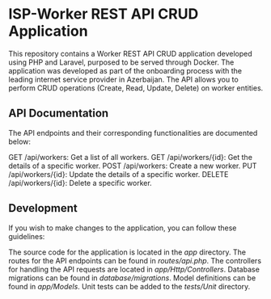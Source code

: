 # ISP-Worker REST API CRUD Application
This repository contains a Worker REST API CRUD application developed using PHP and Laravel, purposed to be served through Docker. The application was developed as part of the onboarding process with the leading internet service provider in Azerbaijan. The API allows you to perform CRUD operations (Create, Read, Update, Delete) on worker entities.

## API Documentation

The API endpoints and their corresponding functionalities are documented below:

GET /api/workers: Get a list of all workers.
GET /api/workers/{id}: Get the details of a specific worker.
POST /api/workers: Create a new worker.
PUT /api/workers/{id}: Update the details of a specific worker.
DELETE /api/workers/{id}: Delete a specific worker.

## Development

If you wish to make changes to the application, you can follow these guidelines:

The source code for the application is located in the *app* directory.
The routes for the API endpoints can be found in *routes/api.php*.
The controllers for handling the API requests are located in *app/Http/Controllers*.
Database migrations can be found in *database/migrations*.
Model definitions can be found in *app/Models*.
Unit tests can be added to the *tests/Unit* directory.
